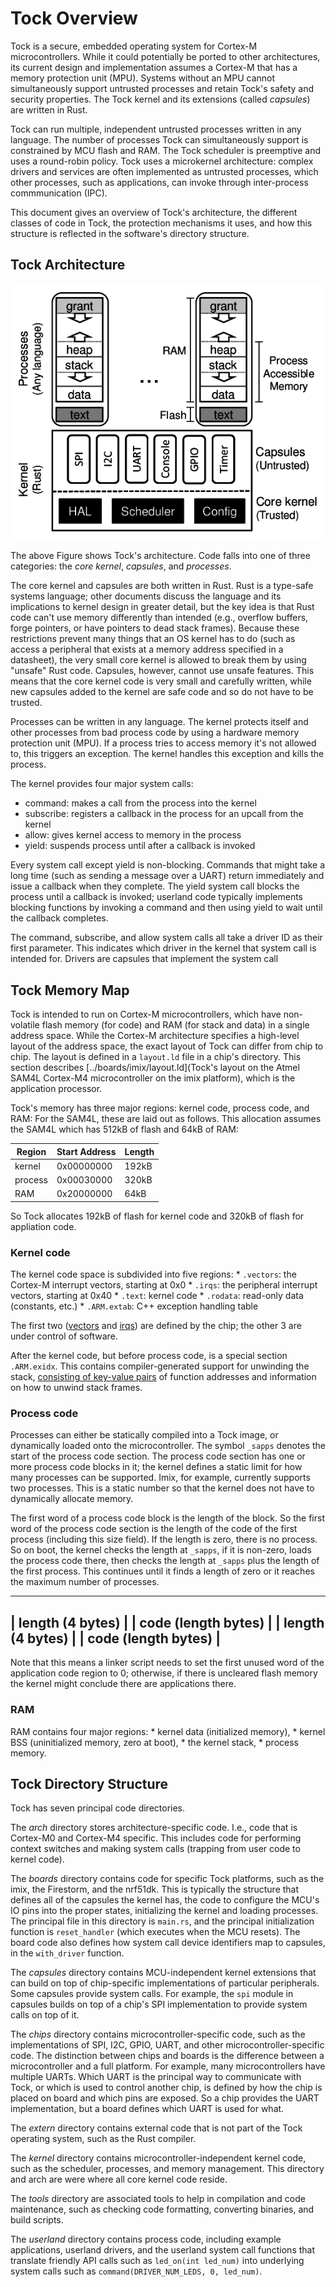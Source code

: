 # Tock Overview

Tock is a secure, embedded operating system for Cortex-M microcontrollers.
While it could potentially be ported to other architectures, its current
design and implementation assumes a Cortex-M that has a memory protection
unit (MPU). Systems without an MPU cannot simultaneously support untrusted
processes and retain Tock's safety and security properties. The Tock
kernel and its extensions (called *capsules*) are written in Rust.

Tock can run multiple, independent untrusted processes written in
any language. The number of processes Tock can simultaneously support
is constrained by MCU flash and RAM. The Tock scheduler is preemptive and
uses a round-robin policy. Tock uses a microkernel architecture: complex
drivers and services are often implemented as untrusted processes, which
other processes, such as applications, can invoke through inter-process
commmunication (IPC).

This document gives an overview of Tock's architecture, the different
classes of code in Tock, the protection mechanisms it uses, and how this
structure is reflected in the software's directory structure.

## Tock Architecture

![Tock architecture](architecture.png)

The above Figure shows Tock's architecture. Code falls into one of three
categories: the *core kernel*, *capsules*, and *processes*.

The core kernel and capsules are both written in Rust. Rust is a
type-safe systems language; other documents discuss the language and
its implications to kernel design in greater detail, but the
key idea is that Rust code can't use memory differently than intended
(e.g., overflow buffers, forge pointers, or have pointers to dead
stack frames). Because these restrictions prevent many things that
an OS kernel has to do (such as access a peripheral that exists at a
memory address specified in a datasheet), the very small core kernel
is allowed to break them by using "unsafe" Rust code. Capsules,
however, cannot use unsafe features. This means that the core kernel
code is very small and carefully written, while new capsules added
to the kernel are safe code and so do not have to be trusted.

Processes can be written in any language. The kernel protects itself and
other processes from bad process code by using a hardware memory
protection unit (MPU). If a process tries to access memory it's not
allowed to, this triggers an exception. The kernel handles this exception
and kills the process.

The kernel provides four major system calls:

  * command: makes a call from the process into the kernel
  * subscribe: registers a callback in the process for an upcall from the kernel
  * allow: gives kernel access to memory in the process
  * yield: suspends process until after a callback is invoked

Every system call except yield is non-blocking. Commands that
might take a long time (such as sending a message over a UART)
return immediately and issue a callback when they complete.
The yield system call blocks the process until a callback
is invoked; userland code typically implements blocking
functions by invoking a command and then using yield to wait
until the callback completes.

The command, subscribe, and allow system calls all take a driver
ID as their first parameter. This indicates which driver in the
kernel that system call is intended for. Drivers are capsules that
implement the system call 

## Tock Memory Map

Tock is intended to run on Cortex-M microcontrollers, which have
non-volatile flash memory (for code) and RAM (for stack and data) in a
single address space. While the Cortex-M architecture specifies a
high-level layout of the address space, the exact layout of Tock can
differ from chip to chip. The layout is defined in a `layout.ld` file
in a chip's directory. This section describes
[../boards/imix/layout.ld](Tock's layout on the Atmel SAM4L 
Cortex-M4 microcontroller on the imix platform), which is the application
processor.

Tock's memory has three major regions: kernel code, process code, and
RAM: For the SAM4L, these are laid out as follows. This allocation assumes
the SAM4L which has 512kB of flash and 64kB of RAM:

| Region  | Start Address | Length |
| ------- | ------------- | ------ |
| kernel  | 0x00000000    |  192kB |
| process | 0x00030000    |  320kB |
| RAM     | 0x20000000    |   64kB |

So Tock allocates 192kB of flash for kernel code and 320kB of flash for
appliation code.

### Kernel code

The kernel code space is subdivided into five regions:
    * `.vectors`: the Cortex-M interrupt vectors, starting at 0x0
    * `.irqs`: the peripheral interrupt vectors, starting at 0x40
    * `.text`: kernel code
    * `.rodata`: read-only data (constants, etc.)
    * `.ARM.extab`: C++ exception handling table

The first two
([vectors](http://infocenter.arm.com/help/index.jsp?topic=/com.arm.doc.dui0553a/BABIFJFG.html) and
[irqs](http://www.atmel.com/Images/Atmel-42023-ARM-Microcontroller-ATSAM4L-Low-Power-LCD_Datasheet.pdf))
are defined by the chip; the other 3 are under control of software.

After the kernel code, but before process code, is a special
section `.ARM.exidx`. This contains compiler-generated support for
unwinding the stack, [consisting of key-value pairs](https://wiki.linaro.org/KenWerner/Sandbox/libunwind?action=AttachFile&do=get&target=libunwind-LDS.pdf)
of function addresses and information on how to unwind stack frames.

### Process code

Processes can either be statically compiled into a Tock image,
or dynamically loaded onto the microcontroller. The symbol `_sapps`
denotes the start of the process code section. The process code section
has one or more process code blocks in it; the kernel defines a static
limit for how many processes can be supported. Imix, for example, currently
supports two processes. This is a static number so that the kernel does
not have to dynamically allocate memory.

The first word of a process code block is the length of the block. So the
first word of the process code section is the length of the code of the
first process (including this size field). If the length is zero, there is
no process. So on boot, the kernel checks the length at `_sapps`, if it is
non-zero, loads the process code there, then checks the length at `_sapps`
plus the length of the first process. This continues until it finds a
length of zero or it reaches the maximum number of processes.

------------------------
|   length (4 bytes)   |
|  code (length bytes) |
|   length (4 bytes)   |
|  code (length bytes) |
------------------------

Note that this means a linker script needs to set the first unused word
of the application code region to 0; otherwise, if there is uncleared flash
memory the kernel might conclude there are applications there.

### RAM

RAM contains four major regions:
    * kernel data (initialized memory),
    * kernel BSS (uninitialized memory, zero at boot),
    * the kernel stack,
    * process memory.

## Tock Directory Structure

Tock has seven principal code directories.

The *arch* directory stores architecture-specific code. I.e., code that
is Cortex-M0 and Cortex-M4 specific. This includes code for performing
context switches and making system calls (trapping from user code to
kernel code).

The *boards* directory contains code for specific Tock platforms, such as
the imix, the Firestorm, and the nrf51dk. This is typically the structure
that defines all of the capsules the kernel has, the code to configure the
MCU's IO pins into the proper states, initializing the kernel and loading
processes. The principal file in this directory is `main.rs`, and the
principal initialization function is `reset_handler` (which executes
when the MCU resets). The board code also defines how system call device
identifiers map to capsules, in the `with_driver` function.

The *capsules* directory contains MCU-independent kernel extensions that
can build on top of chip-specific implementations of particular peripherals.
Some capsules provide system calls. For example, the `spi` module in capsules
builds on top of a chip's SPI implementation to provide system calls on
top of it.

The *chips* directory contains microcontroller-specific code, such as the
implementations of SPI, I2C, GPIO, UART, and other microcontroller-specific
code. The distinction between chips and boards is the difference between
a microcontroller and a full platform. For example, many microcontrollers
have multiple UARTs. Which UART is the principal way to communicate with
Tock, or which is used to control another chip, is defined by how the chip
is placed on board and which pins are exposed. So a chip provides the UART
implementation, but a board defines which UART is used for what.

The *extern* directory contains external code that is not part of the Tock
operating system, such as the Rust compiler.

The *kernel* directory contains microcontroller-independent kernel code,
such as the scheduler, processes, and memory management. This directory
and arch are were where all core kernel code reside.

The *tools* directory are associated tools to help in compilation and
code maintenance, such as checking code formatting, converting binaries,
and build scripts.

The *userland* directory contains process code, including example
applications, userland drivers, and the userland system call functions
that translate friendly API calls such as `led_on(int led_num)` into
underlying system calls such as `command(DRIVER_NUM_LEDS, 0, led_num)`.











